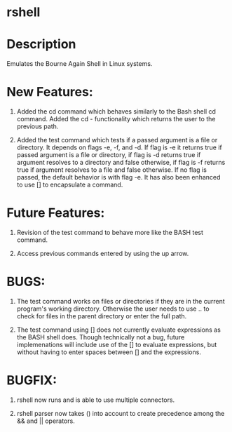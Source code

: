 # rshell
<h1>Description</h1>
<p>Emulates the Bourne Again Shell in Linux systems. </p>

<h1>New Features:</h1>
<ol>
<li>
<p>Added the cd command which behaves similarly to the Bash shell cd command. Added the cd - functionality which returns the user to the previous path. 
</p>
</li>
<li>
<p>Added the test command which tests if a passed argument is a file or directory. It depends on flags -e, -f, and -d. If flag is -e it returns true if passed argument is a file or directory, if flag is -d returns true if argument resolves to a directory and false otherwise, if flag is -f returns true if argument resolves to a file and false otherwise. If no flag is passed, the default behavior is with flag -e. It has also been enhanced to use [] to encapsulate a command.
</p>
</li>

</ol>

<h1>Future Features: </h1>
<ol>
<li>
<p>Revision of the test command to behave more like the BASH test command. 
</p>
</li>
<li>
<p>Access previous commands entered by using the up arrow. 
</p>
</li>

</ol>


<h1>BUGS:</h1> 
<ol>
<li>
<p>The test command works on files or directories if they are in the current program's working directory. Otherwise the user needs to  use .. to check for files in the parent directory or enter the full path.</p>
</li>
<li>
<p>The test command using [] does not currently evaluate expressions as the BASH shell does. Though technically not a bug, future implemenations will include use of the [] to evaluate expressions, but without having to enter spaces between [] and the expressions.</p>
</li>

</ol>

<h1>BUGFIX:</h1>
<ol>
<li>
<p>rshell now runs and is able to use multiple connectors.</p>
</li>
<li>
<p>rshell parser now takes () into account to create precedence among the && and || operators.</p>
</li>
</ol>
